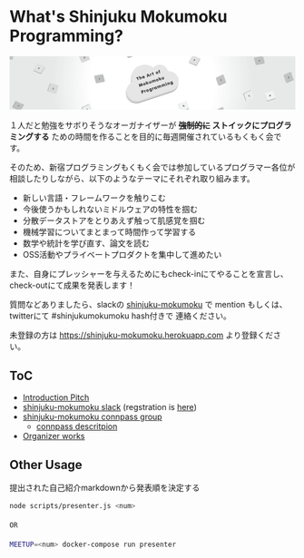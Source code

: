 # What's Shinjuku Mokumoku Programming?

![](/assets/images/shinjuku-mokumoku-banner-960x180.png)

１人だと勉強をサボりそうなオーガナイザーが **~~強制的に~~ ストイックにプログラミングする** ための時間を作ることを目的に毎週開催されているもくもく会です。

そのため、新宿プログラミングもくもく会では参加しているプログラマー各位が相談したりしながら、以下のようなテーマにそれぞれ取り組みます。

- 新しい言語・フレームワークを触りこむ
- 今後使うかもしれないミドルウェアの特性を掴む
- 分散データストアをとりあえず触って肌感覚を掴む
- 機械学習についてまとまって時間作って学習する
- 数学や統計を学び直す、論文を読む
- OSS活動やプライベートプロダクトを集中して進めたい

また、自身にプレッシャーを与えるためにもcheck-inにてやることを宣言し、check-outにて成果を発表します！

質問などありましたら、slackの [shinjuku-mokumoku](https://shinjuku-mokumoku.slack.com/) で mention もしくは、twitterにて #shinjukumokumoku hash付きで 連絡ください。

未登録の方は https://shinjuku-mokumoku.herokuapp.com より登録ください。

## ToC

- [Introduction Pitch](https://gitpitch.com/shinjuku-mokumoku/shinjuku-mokumoku)
- [shinjuku-mokumoku slack](https://shinjuku-mokumoku.slack.com/) (regstration is [here](https://shinjuku-mokumoku.herokuapp.com))
- [shinjuku-mokumoku connpass group](https://shinjuku-moku.connpass.com/)
  - [connpass descritpion](connpass.md)
- [Organizer works](ORGANIZE.md)

## Other Usage

提出された自己紹介markdownから発表順を決定する

```sh
node scripts/presenter.js <num>

OR

MEETUP=<num> docker-compose run presenter
```
